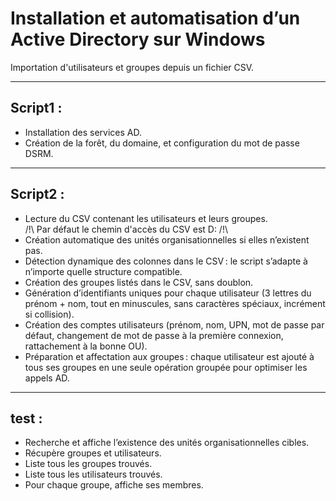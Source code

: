 # Installation et automatisation d’un Active Directory sur Windows

Importation d'utilisateurs et groupes depuis un fichier CSV.

---

## Script1 :
- Installation des services AD.
- Création de la forêt, du domaine, et configuration du mot de passe DSRM.

---

## Script2 :
- Lecture du CSV contenant les utilisateurs et leurs groupes.  
  /!\ Par défaut le chemin d'accès du CSV est D:  /!\
- Création automatique des unités organisationnelles si elles n’existent pas.
- Détection dynamique des colonnes dans le CSV : le script s’adapte à n’importe quelle structure compatible.
- Création des groupes listés dans le CSV, sans doublon.
- Génération d’identifiants uniques pour chaque utilisateur (3 lettres du prénom + nom, tout en minuscules, sans caractères spéciaux, incrément si collision).
- Création des comptes utilisateurs (prénom, nom, UPN, mot de passe par défaut, changement de mot de passe à la première connexion, rattachement à la bonne OU).
- Préparation et affectation aux groupes : chaque utilisateur est ajouté à tous ses groupes en une seule opération groupée pour optimiser les appels AD.

---

## test :
- Recherche et affiche l’existence des unités organisationnelles cibles.
- Récupère groupes et utilisateurs.
- Liste tous les groupes trouvés.
- Liste tous les utilisateurs trouvés.
- Pour chaque groupe, affiche ses membres.
